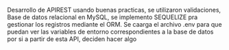 Desarrollo de APIREST usando buenas practicas, se utilizaron validaciones, Base de datos relacional en MySQL, se implemento SEQUELIZE pra gestionar los registros mediante el ORM. Se caarga el archivo .env para que puedan ver las variables de entorno correspondientes a la base de datos por si a partir de esta API, deciden hacer algo
